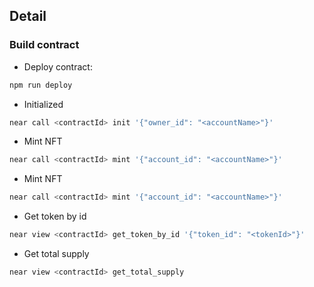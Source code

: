 ## Detail


### Build contract

- Deploy contract:

```sh
npm run deploy
```

- Initialized

```sh
near call <contractId> init '{"owner_id": "<accountName>"}'
```

- Mint NFT

```sh
near call <contractId> mint '{"account_id": "<accountName>"}'
```


- Mint NFT

```sh
near call <contractId> mint '{"account_id": "<accountName>"}'
```

- Get token by id

```sh
near view <contractId> get_token_by_id '{"token_id": "<tokenId>"}'
```

- Get total supply

```sh
near view <contractId> get_total_supply
```